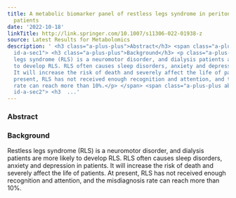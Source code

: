 ```yaml
---
title: A metabolic biomarker panel of restless legs syndrome in peritoneal dialysis
  patients
date: '2022-10-18'
linkTitle: http://link.springer.com/10.1007/s11306-022-01938-z
source: Latest Results for Metabolomics
description: ' <h3 class="a-plus-plus">Abstract</h3> <span class="a-plus-plus abstract-section
  id-a-sec1"> <h3 class="a-plus-plus">Background</h3> <p class="a-plus-plus">Restless
  legs syndrome (RLS) is a neuromotor disorder, and dialysis patients are more likely
  to develop RLS. RLS often causes sleep disorders, anxiety and depression in patients.
  It will increase the risk of death and severely affect the life of patients. At
  present, RLS has not received enough recognition and attention, and the misdiagnosis
  rate can reach more than 10%.</p> </span> <span class="a-plus-plus abstract-section
  id-a-sec2"> <h3  ...'
---
```

 <h3 class="a-plus-plus">Abstract</h3> <span class="a-plus-plus abstract-section id-a-sec1"> <h3 class="a-plus-plus">Background</h3> <p class="a-plus-plus">Restless legs syndrome (RLS) is a neuromotor disorder, and dialysis patients are more likely to develop RLS. RLS often causes sleep disorders, anxiety and depression in patients. It will increase the risk of death and severely affect the life of patients. At present, RLS has not received enough recognition and attention, and the misdiagnosis rate can reach more than 10%.</p> </span> <span class="a-plus-plus abstract-section id-a-sec2"> <h3  ...